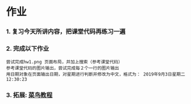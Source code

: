 # 作业

### 1. 复习今天所讲内容，把课堂代码再练习一遍

### 2. 完成以下作业

	尝试完成hw1.png 页面布局，并加上搜索（参考课堂代码）
	参考课堂代码的图片输出，尝试完成每２个一行的图片输出
	用日期对象在页面输出日期，对星期进行判断并修改为中文，格式为： 2019年9月3日星期二 12:30:23

### 3. 拓展: [菜鸟教程](http://www.runoob.com/)

